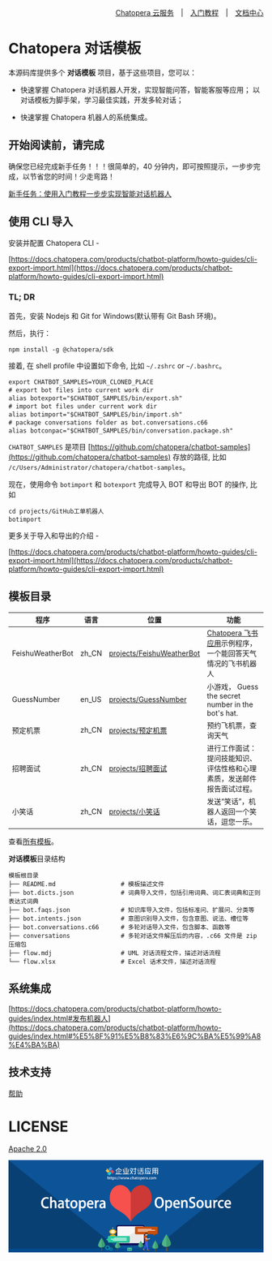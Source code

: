 <div align=right>

[Chatopera 云服务](https://bot.chatopera.com/)　|　[入门教程](https://docs.chatopera.com/products/chatbot-platform/tutorials/index.html)　|　[文档中心](https://docs.chatopera.com/index.html)

</div>

# Chatopera 对话模板

本源码库提供多个 **对话模板** 项目，基于这些项目，您可以：

- 快速掌握 Chatopera 对话机器人开发，实现智能问答，智能客服等应用；
  以对话模板为脚手架，学习最佳实践，开发多轮对话；

- 快速掌握 Chatopera 机器人的系统集成。

## 开始阅读前，请完成

确保您已经完成新手任务！！！很简单的，40 分钟内，即可按照提示，一步步完成，以节省您的时间！少走弯路！

[新手任务：使用入门教程一步步实现智能对话机器人](https://docs.chatopera.com/products/chatbot-platform/tutorials/index.html)

## 使用 CLI 导入

安装并配置 Chatopera CLI -

[https://docs.chatopera.com/products/chatbot-platform/howto-guides/cli-export-import.html](https://docs.chatopera.com/products/chatbot-platform/howto-guides/cli-export-import.html)

### TL; DR

首先，安装 Nodejs 和 Git for Windows(默认带有 Git Bash 环境)。

然后，执行：

```
npm install -g @chatopera/sdk
```

接着, 在 shell profile 中设置如下命令, 比如 `~/.zshrc` or `~/.bashrc`。

```
export CHATBOT_SAMPLES=YOUR_CLONED_PLACE
# export bot files into current work dir
alias botexport="$CHATBOT_SAMPLES/bin/export.sh"
# import bot files under current work dir
alias botimport="$CHATBOT_SAMPLES/bin/import.sh"
# package conversations folder as bot.conversations.c66
alias botconpac="$CHATBOT_SAMPLES/bin/conversation.package.sh"
```

`CHATBOT_SAMPLES` 是项目 [https://github.com/chatopera/chatbot-samples](https://github.com/chatopera/chatbot-samples) 存放的路径, 比如 `/c/Users/Administrator/chatopera/chatbot-samples`。

现在，使用命令 `botimport` 和 `botexport` 完成导入 BOT 和导出 BOT 的操作, 比如

```
cd projects/GitHub工单机器人
botimport
```

更多关于导入和导出的介绍 -

[https://docs.chatopera.com/products/chatbot-platform/howto-guides/cli-export-import.html](https://docs.chatopera.com/products/chatbot-platform/howto-guides/cli-export-import.html)

## 模板目录

| 程序             | 语言  | 位置                                                              | 功能                                                                                                                       |
| ---------------- | ----- | ----------------------------------------------------------------- | -------------------------------------------------------------------------------------------------------------------------- |
| FeishuWeatherBot | zh_CN | [projects/FeishuWeatherBot](./projects/FeishuWeatherBot)          | [Chatopera 飞书应用](https://chatopera.feishu.cn/docs/doccnnLcv5AuenV1HHSvgVWbJmd)示例程序，一个能回答天气情况的飞书机器人 |
| GuessNumber      | en_US | [projects/GuessNumber](./projects/GuessNumber)                    | 小游戏， Guess the secret number in the bot's hat.                                                                         |
| 预定机票         | zh_CN | [projects/预定机票](./projects/预定机票)                          | 预约飞机票，查询天气                                                                                                                   |
| 招聘面试         | zh_CN | [projects/招聘面试](./projects/招聘面试)                          | 进行工作面试：提问技能知识、评估性格和心理素质，发送邮件报告面试过程。                                                     |
| 小笑话           | zh_CN | [projects/小笑话](./projects/小笑话)                              | 发送“笑话”，机器人返回一个笑话，逗您一乐。                                                                                 |

查看[所有模板](./projects)。

**对话模板**目录结构

```
模板根目录
├── README.md                  # 模板描述文件
├── bot.dicts.json             # 词典导入文件，包括引用词典、词汇表词典和正则表达式词典
├── bot.faqs.json              # 知识库导入文件，包括标准问、扩展问、分类等
├── bot.intents.json           # 意图识别导入文件，包含意图、说法、槽位等
├── bot.conversations.c66      # 多轮对话导入文件，包含脚本、函数等
├── conversations              # 多轮对话文件解压后的内容，.c66 文件是 zip 压缩包
├── flow.mdj                   # UML 对话流程文件，描述对话流程
└── flow.xlsx                  # Excel 话术文件，描述对话流程
```

## 系统集成

[https://docs.chatopera.com/products/chatbot-platform/howto-guides/index.html#发布机器人](https://docs.chatopera.com/products/chatbot-platform/howto-guides/index.html#%E5%8F%91%E5%B8%83%E6%9C%BA%E5%99%A8%E4%BA%BA)

## 技术支持

[帮助](https://docs.chatopera.com/products/chatbot-platform/contract/index.html)

# LICENSE

[Apache 2.0](./LICENSE)

[![chatoper banner][co-banner-image]][co-url]

[co-banner-image]: ./assets/8.png
[co-url]: https://www.chatopera.com
